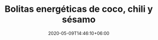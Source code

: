 ---
title: "Bolitas energéticas de coco, chili y sésamo"
date: 2020-05-09T14:46:10+06:00
description: "Bolitas energéticas de coco, chili y sésamo"
type: "recipe"
image: "images/recipes/bolitas-energeticas-coco-chile-sesamo.jpg"
imagecredit: klaoe
cuisine: Internacional
yield: 10 bolitas
prepTime: 15
cookTime: 
totalTime: 15
categories: snack
tags:
  - "coco"
  - "sésamo"
  - "cacao"
ingredients:
- 70g coco rallado
- 30g cacao crudo en polvo
- 100g copos de avena
- 20g avellanas
- 1 chile
- 15 dátiles 
- 3 cdas de semillas de sésamo
- 1 pizca de sal marina
directions:
- Mezcla todos los ingredientes menos las semillas de sésamo, en un procesador de cocina hasta obtener una masa homogénea, que al tacto deberá resultar húmeda.
- Empieza a formar bolitas de unos 2cm y a moldearlas con las manos hasta acabar toda la masa.
- En un plato o bandeja pon las semillas de sésamo para realizar el rebozado. 
- Pasa cada una de las bolitas por las semillas y recubre completamente. 
- Retira el exceso de semillas pegadas haciendo rebotar delicadamente en el palmo de tu mano semiabierta.
- Cuando hayas completado todas las bolitas guárdalas en la nevera un par de horas antes de servir.
tips: Estas bolitas energéticas las puedes consumir durante todo el día pero te recomiendo comerlas por la mañana ya que te proporcionan un elevado aporte nutritivo que te ayudará a llevar el día con mucha energía.
---